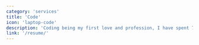 ```yaml
---
category: 'services'
title: 'Code'
icon: 'laptop-code'
description: 'Coding being my first love and profession, I have spent 7+ years writing code for various organizations as well as for self. '
link: '/resume/'
---
```

